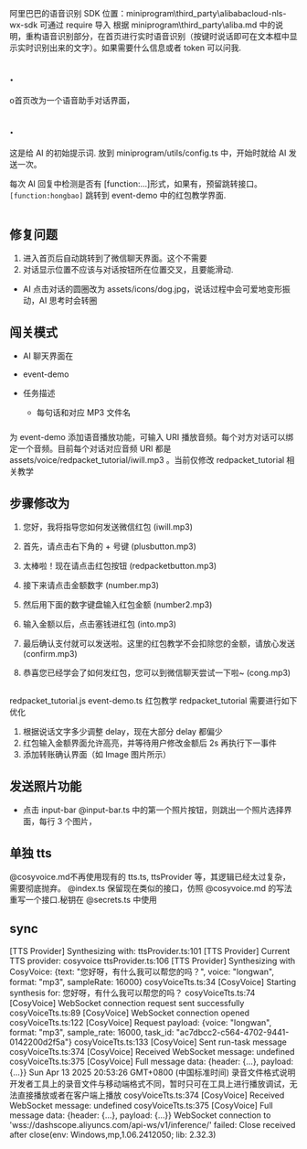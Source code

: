 阿里巴巴的语音识别 SDK 位置：miniprogram\third_party\alibabacloud-nls-wx-sdk
可通过 require 导入
根据 miniprogram\third_party\aliba.md 中的说明，重构语音识别部分，在首页进行实时语音识别（按键时说话即可在文本框中显示实时识别出来的文字）。如果需要什么信息或者 token 可以问我.

## .

o首页改为一个语音助手对话界面，

## .

这是给 AI 的初始提示词. 放到 miniprogram/utils/config.ts 中，开始时就给 AI 发送一次。

每次 AI 回复中检测是否有 [function:...]形式，如果有，预留跳转接口。`[function:hongbao]` 跳转到 event-demo 中的红包教学界面.

```
```

## 修复问题

1. 进入首页后自动跳转到了微信聊天界面。这个不需要
2. 对话显示位置不应该与对话按钮所在位置交叉，且要能滑动.

- AI 点击对话的圆圈改为 assets/icons/dog.jpg，说话过程中会可爱地变形振动，AI 思考时会转圈

## 闯关模式

- AI 聊天界面在

- event-demo 

- 任务描述
   - 每句话和对应 MP3 文件名


### 

为 event-demo 添加语音播放功能，可输入 URI 播放音频。每个对方对话可以绑定一个音频。目前每个对话对应音频 URI 都是 assets/voice/redpacket_tutorial/iwill.mp3 。当前仅修改 redpacket_tutorial 相关教学 

## 步骤修改为

1. 您好，我将指导您如何发送微信红包 (iwill.mp3)

2. 首先，请点击右下角的 + 号键 (plusbutton.mp3)

3. 太棒啦！现在请点击红包按钮 (redpacketbutton.mp3)

4. 接下来请点击金额数字 (number.mp3)

5. 然后用下面的数字键盘输入红包金额 (number2.mp3)

6. 输入金额以后，点击塞钱进红包 (into.mp3)

7. 最后确认支付就可以发送啦。这里的红包教学不会扣除您的金额，请放心发送 (confirm.mp3)

8. 恭喜您已经学会了如何发红包，您可以到微信聊天尝试一下啦~ (cong.mp3)

## 

redpacket_tutorial.js event-demo.ts
红包教学 redpacket_tutorial 需要进行如下优化
1. 根据说话文字多少调整 delay，现在大部分 delay 都偏少
2. 红包输入金额界面允许高亮，并等待用户修改金额后 2s 再执行下一事件
3. 添加转账确认界面（如 Image 图片所示）

## 发送照片功能

- 点击 input-bar @input-bar.ts 中的第一个照片按钮，则跳出一个照片选择界面，每行 3 个图片，

## 单独 tts

@cosyvoice.md不再使用现有的 tts.ts, ttsProvider 等，其逻辑已经太过复杂， 需要彻底抛弃。 @index.ts  保留现在类似的接口，仿照 @cosyvoice.md 的写法重写一个接口.秘钥在 @secrets.ts 中使用 

## sync

[TTS Provider] Synthesizing with:
ttsProvider.ts:101 [TTS Provider] Current TTS provider: cosyvoice
ttsProvider.ts:106 [TTS Provider] Synthesizing with CosyVoice: {text: "您好呀，有什么我可以帮您的吗？", voice: "longwan", format: "mp3", sampleRate: 16000}
cosyVoiceTts.ts:34 [CosyVoice] Starting synthesis for: 您好呀，有什么我可以帮您的吗？
cosyVoiceTts.ts:74 [CosyVoice] WebSocket connection request sent successfully
cosyVoiceTts.ts:89 [CosyVoice] WebSocket connection opened
cosyVoiceTts.ts:122 [CosyVoice] Request payload: {voice: "longwan", format: "mp3", sample_rate: 16000, task_id: "ac7dbcc2-c564-4702-9441-0142200d2f5a"}
cosyVoiceTts.ts:133 [CosyVoice] Sent run-task message
cosyVoiceTts.ts:374 [CosyVoice] Received WebSocket message: undefined
cosyVoiceTts.ts:375 [CosyVoice] Full message data: {header: {…}, payload: {…}}
Sun Apr 13 2025 20:53:26 GMT+0800 (中国标准时间) 录音文件格式说明
开发者工具上的录音文件与移动端格式不同，暂时只可在工具上进行播放调试，无法直接播放或者在客户端上播放
cosyVoiceTts.ts:374 [CosyVoice] Received WebSocket message: undefined
cosyVoiceTts.ts:375 [CosyVoice] Full message data: {header: {…}, payload: {…}}
WebSocket connection to 'wss://dashscope.aliyuncs.com/api-ws/v1/inference/' failed: Close received after close(env: Windows,mp,1.06.2412050; lib: 2.32.3)